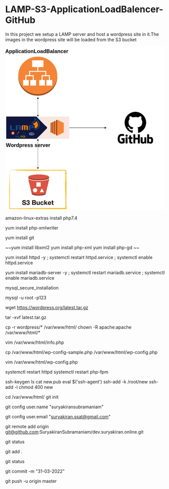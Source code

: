 # LAMP-S3-ApplicationLoadBalencer-GitHub

In this project we setup a LAMP server and host a wordpress site in it.The images in the wordpress site will be loaded from the S3 bucket

![alt text](https://github.com/SuryakiranSubramaniam/LAMP-S3-ApplicationLoadBalencer-GitHub/blob/main/image/Diagram1.png)

amazon-linux-extras install php7.4

yum install php-xmlwriter

yum install git

~~yum install libxml2
yum install php-xml
yum install php-gd
~~


yum install httpd -y ; systemctl restart httpd.service ; systemctl enable httpd.service

yum install mariadb-server -y ; systemctl restart mariadb.service ; systemctl enable mariadb.service

mysql_secure_installation

mysql -u root -p123

wget https://wordpress.org/latest.tar.gz

tar -xvf latest.tar.gz

cp -r wordpress/* /var/www/html/
chown -R apache:apache /var/www/html/*

vim /var/www/html/info.php

cp /var/www/html/wp-config-sample.php /var/www/html/wp-config.php

vim /var/www/html/wp-config.php

systemctl restart httpd
systemctl restart php-fpm

ssh-keygen
ls
cat new.pub 
eval $('ssh-agent')
ssh-add -k /root/new
ssh-add -l
chmod 400 new

cd /var/www/html/
git init

git config user.name "suryakiransubramaniam"

git config user.email "suryakiran.ssat@gmail.com"

git remote add origin git@github.com:SuryakiranSubramaniam/dev.suryakiran.online.git

git status

git add .

git status 

git commit -m "31-03-2022"

git push -u origin master
 
 
 
